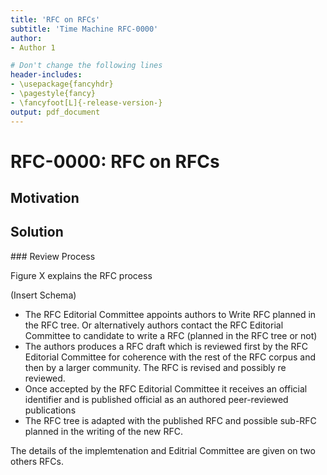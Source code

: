 ```yaml
---
title: 'RFC on RFCs'
subtitle: 'Time Machine RFC-0000'
author:
- Author 1

# Don't change the following lines
header-includes:
- \usepackage{fancyhdr}
- \pagestyle{fancy}
- \fancyfoot[L]{-release-version-}
output: pdf_document
---
```


# RFC-0000: RFC on RFCs

## Motivation

## Solution

### Review Process

Figure X explains the RFC process

(Insert Schema)

- The RFC Editorial Committee appoints authors to Write RFC planned in the RFC tree. Or alternatively authors contact the RFC Editorial Committee to candidate to write a RFC (planned in the RFC tree or not)
- The authors produces a RFC draft which is reviewed first by the RFC Editorial Committee for coherence with the rest of the RFC corpus and then by a larger community. The RFC is revised and possibly re reviewed. 
- Once accepted by the RFC Editorial Committee it receives an official identifier and is published official as an authored peer-reviewed publications 
- The RFC tree is adapted with the published RFC and possible sub-RFC planned in the writing of the new RFC.

The details of the implemtenation and Editrial Committee are given on two others RFCs.